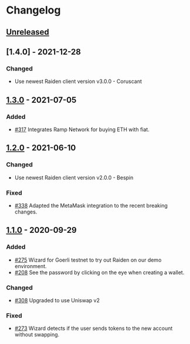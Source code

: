 # Changelog

## [Unreleased]

## [1.4.0] - 2021-12-28

### Changed

- Use newest Raiden client version v3.0.0 - Coruscant

## [1.3.0] - 2021-07-05

### Added

- [#317] Integrates Ramp Network for buying ETH with fiat.

## [1.2.0] - 2021-06-10

### Changed

- Use newest Raiden client version v2.0.0 - Bespin

### Fixed

- [#338] Adapted the MetaMask integration to the recent breaking changes.

## [1.1.0] - 2020-09-29

### Added

- [#275] Wizard for Goerli testnet to try out Raiden on our demo environment.
- [#208] See the password by clicking on the eye when creating a wallet.

### Changed

- [#308] Upgraded to use Uniswap v2

### Fixed

- [#273] Wizard detects if the user sends tokens to the new account without swapping.

[unreleased]: https://github.com/raiden-network/raiden-wizard/compare/v1.3.0...HEAD
[1.3.0]: https://github.com/raiden-network/raiden-wizard/compare/v1.2.0...v1.3.0
[1.2.0]: https://github.com/raiden-network/raiden-wizard/compare/v1.1.0...v1.2.0
[1.1.0]: https://github.com/raiden-network/raiden-wizard/compare/v1.0.3...v1.1.0
[#338]: https://github.com/raiden-network/raiden-wizard/issues/338
[#317]: https://github.com/raiden-network/raiden-wizard/issues/317
[#308]: https://github.com/raiden-network/raiden-wizard/issues/308
[#275]: https://github.com/raiden-network/raiden-wizard/pull/275
[#273]: https://github.com/raiden-network/raiden-wizard/issues/273
[#208]: https://github.com/raiden-network/raiden-wizard/issues/208
